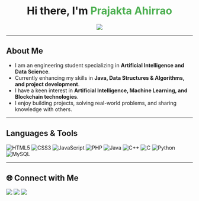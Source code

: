 <h1 align="center">Hi there, I'm <span style="color:#4CAF50;">Prajakta Ahirrao</span></h1>

<p align="center">
  <img src="https://img.shields.io/badge/💻%20Learning-Exploring%20Java%20%7C%20DSA%20%7C%20Web%20Dev-blueviolet?style=for-the-badge"/>
</p>

---

## About Me  

- I am an engineering student specializing in **Artificial Intelligence and Data Science**.  
- Currently enhancing my skills in **Java, Data Structures & Algorithms, and project development**.  
- I have a keen interest in **Artificial Intelligence, Machine Learning, and Blockchain technologies**.  
- I enjoy building projects, solving real-world problems, and sharing knowledge with others.  

---

## Languages & Tools  
<p>
  <img src="https://img.shields.io/badge/HTML5-E34F26?style=for-the-badge&logo=html5&logoColor=white&logoWidth=40" alt="HTML5"/>
  <img src="https://img.shields.io/badge/CSS3-1572B6?style=for-the-badge&logo=css3&logoColor=white&logoWidth=40" alt="CSS3"/>
  <img src="https://img.shields.io/badge/JavaScript-F7DF1E?style=for-the-badge&logo=javascript&logoColor=black&logoWidth=40" alt="JavaScript"/>
  <img src="https://img.shields.io/badge/PHP-777BB4?style=for-the-badge&logo=php&logoColor=white&logoWidth=40" alt="PHP"/>
  <img src="https://img.shields.io/badge/Java-ED8B00?style=for-the-badge&logo=openjdk&logoColor=white&logoWidth=40" alt="Java"/>
  <img src="https://img.shields.io/badge/C++-00599C?style=for-the-badge&logo=c%2B%2B&logoColor=white&logoWidth=40" alt="C++"/>
  <img src="https://img.shields.io/badge/C-00599C?style=for-the-badge&logo=c&logoColor=white&logoWidth=40" alt="C"/>
  <img src="https://img.shields.io/badge/Python-3776AB?style=for-the-badge&logo=python&logoColor=white&logoWidth=40" alt="Python"/>
  <img src="https://img.shields.io/badge/MySQL-4479A1?style=for-the-badge&logo=mysql&logoColor=white&logoWidth=40" alt="MySQL"/>
</p>

---

## 🌐 Connect with Me  
<p>
  <a href="https://www.linkedin.com/in/prajktaahirrao/"><img src="https://img.shields.io/badge/LinkedIn-0A66C2?style=for-the-badge&logo=linkedin&logoColor=white"/></a>
  <a href="https://leetcode.com/u/prajkta_ahirrao/"><img src="https://img.shields.io/badge/LeetCode-FFA116?style=for-the-badge&logo=leetcode&logoColor=black"/></a>
  <a href="https://www.instagram.com/prajkta.ahirrao/"><img src="https://img.shields.io/badge/Instagram-E4405F?style=for-the-badge&logo=instagram&logoColor=white"/></a>
</p>

